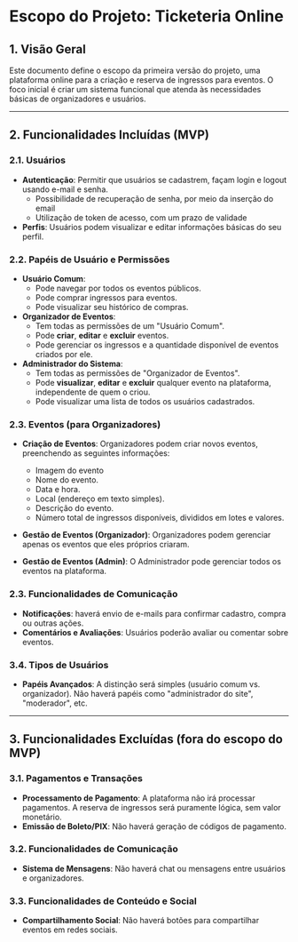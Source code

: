 # Escopo do Projeto: Ticketeria Online

## 1. Visão Geral
Este documento define o escopo da primeira versão do projeto, uma plataforma online para a criação e reserva de ingressos para eventos. O foco inicial é criar um sistema funcional que atenda às necessidades básicas de organizadores e usuários.

---

## 2. Funcionalidades Incluídas (MVP)

### 2.1. Usuários
* **Autenticação**: Permitir que usuários se cadastrem, façam login e logout usando e-mail e senha.
    * Possibilidade de recuperação de senha, por meio da inserção do email
    * Utilização de token de acesso, com um prazo de validade 
* **Perfis**: Usuários podem visualizar e editar informações básicas do seu perfil.

### 2.2. Papéis de Usuário e Permissões
* **Usuário Comum**:
    * Pode navegar por todos os eventos públicos.
    * Pode comprar ingressos para eventos.
    * Pode visualizar seu histórico de compras.
* **Organizador de Eventos**:
    * Tem todas as permissões de um "Usuário Comum".
    * Pode **criar**, **editar** e **excluir** eventos.
    * Pode gerenciar os ingressos e a quantidade disponível de eventos criados por ele.
* **Administrador do Sistema**:
    * Tem todas as permissões de "Organizador de Eventos".
    * Pode **visualizar**, **editar** e **excluir** qualquer evento na plataforma, independente de quem o criou.
    * Pode visualizar uma lista de todos os usuários cadastrados.

### 2.3. Eventos (para Organizadores)
* **Criação de Eventos**: Organizadores podem criar novos eventos, preenchendo as seguintes informações:
    * Imagem do evento
    * Nome do evento.
    * Data e hora.
    * Local (endereço em texto simples).
    * Descrição do evento.
    * Número total de ingressos disponíveis, divididos em lotes e valores.
    
* **Gestão de Eventos (Organizador)**: Organizadores podem gerenciar apenas os eventos que eles próprios criaram.
* **Gestão de Eventos (Admin)**: O Administrador pode gerenciar todos os eventos na plataforma.


### 2.3. Funcionalidades de Comunicação
* **Notificações**: haverá envio de e-mails para confirmar cadastro, compra ou outras ações.
* **Comentários e Avaliações**: Usuários poderão avaliar ou comentar sobre eventos.

### 3.4. Tipos de Usuários
* **Papéis Avançados**: A distinção será simples (usuário comum vs. organizador). Não haverá papéis como "administrador do site", "moderador", etc.

---

## 3. Funcionalidades Excluídas (fora do escopo do MVP)

### 3.1. Pagamentos e Transações
* **Processamento de Pagamento**: A plataforma não irá processar pagamentos. A reserva de ingressos será puramente lógica, sem valor monetário.
* **Emissão de Boleto/PIX**: Não haverá geração de códigos de pagamento.

### 3.2. Funcionalidades de Comunicação
* **Sistema de Mensagens**: Não haverá chat ou mensagens entre usuários e organizadores.

### 3.3. Funcionalidades de Conteúdo e Social
* **Compartilhamento Social**: Não haverá botões para compartilhar eventos em redes sociais.
